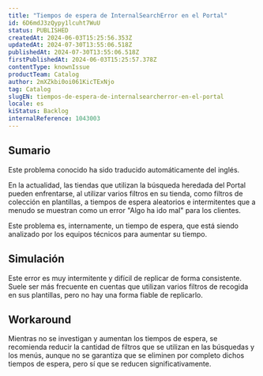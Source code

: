 ```yaml
---
title: "Tiempos de espera de InternalSearchError en el Portal"
id: 6D6mdJ3zQypy1lcuht7WuU
status: PUBLISHED
createdAt: 2024-06-03T15:25:56.353Z
updatedAt: 2024-07-30T13:55:06.518Z
publishedAt: 2024-07-30T13:55:06.518Z
firstPublishedAt: 2024-06-03T15:25:57.378Z
contentType: knownIssue
productTeam: Catalog
author: 2mXZkbi0oi061KicTExNjo
tag: Catalog
slugEN: tiempos-de-espera-de-internalsearcherror-en-el-portal
locale: es
kiStatus: Backlog
internalReference: 1043003
---
```


## Sumario

<div class="alert alert-info">
  <p>Este problema conocido ha sido traducido automáticamente del inglés.</p>
</div>


En la actualidad, las tiendas que utilizan la búsqueda heredada del Portal pueden enfrentarse, al utilizar varios filtros en su tienda, como filtros de colección en plantillas, a tiempos de espera aleatorios e intermitentes que a menudo se muestran como un error "Algo ha ido mal" para los clientes.

Este problema es, internamente, un tiempo de espera, que está siendo analizado por los equipos técnicos para aumentar su tiempo.


##

## Simulación


Este error es muy intermitente y difícil de replicar de forma consistente. Suele ser más frecuente en cuentas que utilizan varios filtros de recogida en sus plantillas, pero no hay una forma fiable de replicarlo.



## Workaround


Mientras no se investigan y aumentan los tiempos de espera, se recomienda reducir la cantidad de filtros que se utilizan en las búsquedas y los menús, aunque no se garantiza que se eliminen por completo dichos tiempos de espera, pero sí que se reducen significativamente.





